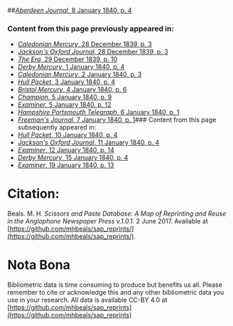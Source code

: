 ##[*Aberdeen Journal*, 8 January 1840, p. 4](https://mhbeals.github.io/sap_html/Aberdeen-Journal/Aberdeen-Journal-8-January-1840-p-4)

### Content from this page previously appeared in:
+ [*Caledonian Mercury*, 28 December 1839, p. 3](https://mhbeals.github.io/sap_html/Caledonian-Mercury/Caledonian-Mercury-28-December-1839-p-3)
+ [*Jackson's Oxford Journal*, 28 December 1839, p. 3](https://mhbeals.github.io/sap_html/Jackson's-Oxford-Journal/Jackson's-Oxford-Journal-28-December-1839-p-3)
+ [*The Era*, 29 December 1839, p. 10](https://mhbeals.github.io/sap_html/The-Era/The-Era-29-December-1839-p-10)
+ [*Derby Mercury*, 1 January 1840, p. 4](https://mhbeals.github.io/sap_html/Derby-Mercury/Derby-Mercury-1-January-1840-p-4)
+ [*Caledonian Mercury*, 2 January 1840, p. 3](https://mhbeals.github.io/sap_html/Caledonian-Mercury/Caledonian-Mercury-2-January-1840-p-3)
+ [*Hull Packet*, 3 January 1840, p. 4](https://mhbeals.github.io/sap_html/Hull-Packet/Hull-Packet-3-January-1840-p-4)
+ [*Bristol Mercury*, 4 January 1840, p. 6](https://mhbeals.github.io/sap_html/Bristol-Mercury/Bristol-Mercury-4-January-1840-p-6)
+ [*Champion*, 5 January 1840, p. 9](https://mhbeals.github.io/sap_html/Champion/Champion-5-January-1840-p-9)
+ [*Examiner*, 5 January 1840, p. 12](https://mhbeals.github.io/sap_html/Examiner/Examiner-5-January-1840-p-12)
+ [*Hampshire Portsmouth Telegraph*, 6 January 1840, p. 1](https://mhbeals.github.io/sap_html/Hampshire-Portsmouth-Telegraph/Hampshire-Portsmouth-Telegraph-6-January-1840-p-1)
+ [*Freeman's Journal*, 7 January 1840, p. 1](https://mhbeals.github.io/sap_html/Freeman's-Journal/Freeman's-Journal-7-January-1840-p-1)### Content from this page subsequently appeared in:
+ [*Hull Packet*, 10 January 1840, p. 4](https://mhbeals.github.io/sap_html/Hull-Packet/Hull-Packet-10-January-1840-p-4)
+ [*Jackson's Oxford Journal*, 11 January 1840, p. 4](https://mhbeals.github.io/sap_html/Jackson's-Oxford-Journal/Jackson's-Oxford-Journal-11-January-1840-p-4)
+ [*Examiner*, 12 January 1840, p. 14](https://mhbeals.github.io/sap_html/Examiner/Examiner-12-January-1840-p-14)
+ [*Derby Mercury*, 15 January 1840, p. 4](https://mhbeals.github.io/sap_html/Derby-Mercury/Derby-Mercury-15-January-1840-p-4)
+ [*Examiner*, 19 January 1840, p. 13](https://mhbeals.github.io/sap_html/Examiner/Examiner-19-January-1840-p-13)
                    
# Citation: 

Beals. M. H. *Scissors and Paste Database: A Map of Reprinting and Reuse in the Anglophone Newspaper Press v.1.0.1.* 2 June 2017. Available at [https://github.com/mhbeals/sap_reprints/](https://github.com/mhbeals/sap_reprints/). 
                    
# Nota Bona

Bibliometric data is time consuming to produce but benefits us all. Please remember to cite or acknowledge this and any other bibliometric data you use in your research. All data is available CC-BY 4.0 at [https://github.com/mhbeals/sap_reprints](https://github.com/mhbeals/sap_reprints)